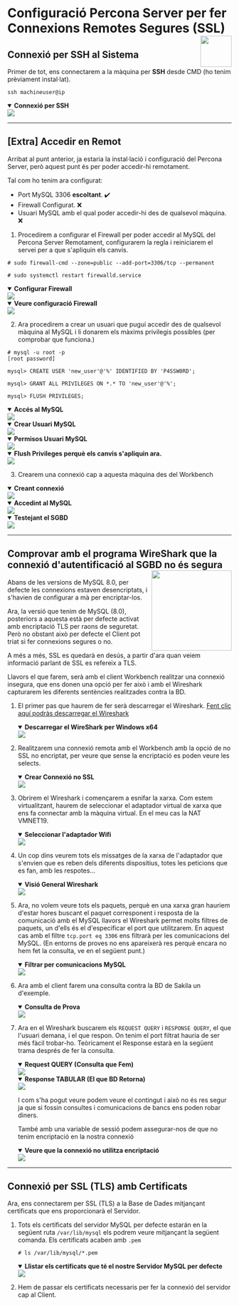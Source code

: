 # Configuració Percona Server per fer Connexions Remotes Segures (SSL) <img align="right" width="70" src="../imatges/ssl_logo.png"/>

## Connexió per SSH al Sistema
Primer de tot, ens connectarem a la màquina per **SSH** desde CMD (ho tenim prèviament instal·lat).
```
ssh machineuser@ip 
```
<details open>
<summary><b>Connexió per SSH</b></summary>
<img src="../MySQL-Logs/captures/ssh.png">
</details>

<hr>

## [Extra] Accedir en Remot
Arribat al punt anterior, ja estaria la instal·lació i configuració del Percona Server, però aquest punt és per poder accedir-hi remotament.

Tal com ho tenim ara configurat:
- Port MySQL 3306 **escoltant**. ✔️
- Firewall Configurat. ❌
- Usuari MySQL amb el qual poder accedir-hi des de qualsevol màquina. ❌

1. Procedirem a configurar el Firewall per poder accedir al MySQL del Percona Server Remotament, configurarem la regla i reiniciarem el servei per a que s'apliquin els canvis.

```
# sudo firewall-cmd --zone=public --add-port=3306/tcp --permanent

# sudo systemctl restart firewalld.service
```
<details open>
<summary><b>Configurar Firewall</b></summary>
<img src="../../Ac1-Instal·lacions-SGBD/Percona-Server8.0/captures/configure_firewall.png">
</details>
<details open>
<summary><b>Veure configuració Firewall</b></summary>
<img src="../../Ac1-Instal·lacions-SGBD/Percona-Server8.0/captures/check_firewall.png">
</details>

2. Ara procedirem a crear un usuari que pugui accedir des de qualsevol màquina al MySQL i li donarem els màxims privilegis possibles (per comprobar que funciona.)
```
# mysql -u root -p
[root password]

mysql> CREATE USER 'new_user'@'%' IDENTIFIED BY 'P4SSW0RD';

mysql> GRANT ALL PRIVILEGES ON *.* TO 'new_user'@'%';

mysql> FLUSH PRIVILEGES;
```
<details open>
<summary><b>Accés al MySQL</b></summary>
<img src="../../Ac1-Instal·lacions-SGBD/Percona-Server8.0/captures/acced_to_mysql.png">
</details>

<details open>
<summary><b>Crear Usuari MySQL</b></summary>
<img src="../../Ac1-Instal·lacions-SGBD/Percona-Server8.0/captures/create_user.png">
</details>

<details open>
<summary><b>Permisos Usuari MySQL</b></summary>
<img src="../../Ac1-Instal·lacions-SGBD/Percona-Server8.0/captures/user_privileges.png">
</details>

<details open>
<summary><b>Flush Privileges perquè els canvis s'apliquin ara.</b></summary>
<img src="../../Ac1-Instal·lacions-SGBD/Percona-Server8.0/captures/flush_privileges.png">
</details>

3. Crearem una connexió cap a aquesta màquina des del Workbench
<details open>
<summary><b>Creant connexió</b></summary>
<img src="../../Ac1-Instal·lacions-SGBD/Percona-Server8.0/captures/connection_wb.png">
</details>
<details open>
<summary><b>Accedint al MySQL</b></summary>
<img src="../../Ac1-Instal·lacions-SGBD/Percona-Server8.0/captures/connection_wb2.png">
</details>
<details open>
<summary><b>Testejant el SGBD</b></summary>
<img src="../../Ac1-Instal·lacions-SGBD/Percona-Server8.0/captures/create_db_test.png">
</details>
<hr>

## Comprovar amb el programa WireShark que la connexió d'autentificació al SGBD no és segura    <img src="captures/wire.png" width = 180 align=right>


Abans de les versions de MySQL 8.0, per defecte les connexions estaven desencriptats, i s'havien de configurar a mà per encriptar-los.

Ara, la versió que tenim de MySQL (8.0), posteriors a aquesta està per defecte activat amb encriptació TLS per raons de seguretat. Però no obstant això per defecte el Client pot triat si fer connexions segures o no.

A més a més, SSL es quedarà en desús, a partir d'ara quan veiem informació parlant de SSL es refereix a TLS.

Llavors el que farem, serà amb el client Workbench realitzar una connexió insegura, que ens donen una opció per fer això i amb el Wireshark capturarem les diferents sentències realitzades contra la BD.

1. El primer pas que haurem de fer serà descarregar el Wireshark. [Fent clic aquí podràs descarregar el Wireshark](https://www.wireshark.org/download.html)

    <details open>  
    <summary><b>Descarregar el WireShark per Windows x64</b></summary>
    <img src="captures/installwire.png">
    </details>

2. Realitzarem una connexió remota amb el Workbench amb la opció de no SSL no encriptat, per veure que sense la encriptació es poden veure les selects. 
    <details open>  
    <summary><b>Crear Connexió no SSL</b></summary>
    <img src="captures/nosslconnection.png">
    </details>

3. Obrirem el Wireshark i començarem a esnifar la xarxa. Com estem virtualitzant, haurem de seleccionar el adaptador virtual de xarxa que ens fa connectar amb la màquina virtual. En el meu cas la NAT VMNET19.
    <details open>  
    <summary><b>Seleccionar l'adaptador Wifi</b></summary>
    <img src="captures/vmnet19.png">
    </details>

4. Un cop dins veurem tots els missatges de la xarxa de l'adaptador que s'envien que es reben dels diferents dispositius, totes les peticions que es fan, amb les respotes...
    <details open>  
    <summary><b>Visió General Wireshark</b></summary>
    <img src="captures/generalvision.png">
    </details>

5. Ara, no volem veure tots els paquets, perquè en una xarxa gran hauriem d'estar hores buscant el paquet corresponent i resposta de la comunicació amb el MySQL llavors el Wireshark permet molts filtres de paquets, un d'ells és el d'especificar el port que utilitzarem. En aquest cas amb el filtre `tcp.port eq 3306` ens filtrarà per les comunicacions del MySQL. (En entorns de proves no ens apareixerà res perquè encara no hem fet la consulta, ve en el següent punt.)
    <details open>  
    <summary><b>Filtrar per comunicacions MySQL</b></summary>
    <img src="captures/portsql.png">
    </details>

6. Ara amb el client farem una consulta contra la BD de Sakila un d'exemple.
    <details open>  
    <summary><b>Consulta de Prova</b></summary>
    <img src="captures/testselect.png">
    </details>

7. Ara en el Wireshark buscarem els `REQUEST QUERY` i `RESPONSE QUERY`, el que l'usuari demana, i el que respon. On tenim el port filtrat hauria de ser més fàcil trobar-ho. Teòricament el Response estarà en la següent trama després de fer la consulta.
    <details open>  
    <summary><b>Request QUERY (Consulta que Fem)</b></summary>
    <img src="captures/requestquery.png">
    </details>

    <details open>  
    <summary><b>Response TABULAR (El que BD Retorna)</b></summary>
    <img src="captures/responsetabular.png">
    </details>

    I com s'ha pogut veure podem veure el contingut i això no és res segur ja que si fossin consultes i comunicacions de bancs ens poden robar diners.

    També amb una variable de sessió podem assegurar-nos de que no tenim encriptació en la nostra connexió
    <details open>  
    <summary><b>Veure que la connexió no utilitza encriptació</b></summary>
    <img src="captures/cipher.png">
    </details>

    
<hr>

## Connexió per SSL (TLS) amb Certificats
Ara, ens connectarem per SSL (TLS) a la Base de Dades mitjançant certificats que ens proporcionarà el Servidor.

1. Tots els certificats del servidor MySQL per defecte estarán en la següent ruta `/var/lib/mysql` els podrem veure mitjançant la següent comanda. Els certificats acaben amb `.pem`

    ```
    # ls /var/lib/mysql/*.pem
    ```
    <details open>  
    <summary><b>Llistar els certificats que té el nostre Servidor MySQL per defecte</b></summary>
    <img src="captures/llistarclaus.png">
    </details>

2. Hem de passar els certificats necessaris per fer la connexió del servidor cap al Client.

